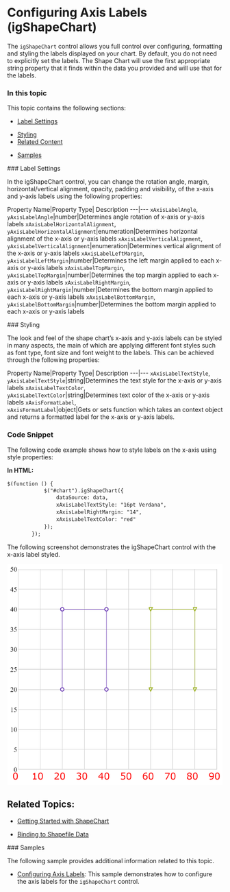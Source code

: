﻿<!--
|metadata|
{
    "fileName": "shapechart-configuring-axis-labels",
    "controlName": "igShapeChart",
    "tags": ["API", "ShapeChart", "AxisLabels"]
}
|metadata|
-->

# Configuring Axis Labels (igShapeChart)

The `igShapeChart` control allows you full control over configuring, formatting and styling the labels displayed on your chart. By default, you do not need to explicitly set the labels. The Shape Chart will use the first appropriate string property that it finds within the data you provided and will use that for the labels.

### In this topic

This topic contains the following sections:


- [Label Settings](#ConfigureLabelSettings)
* [Styling](#ConfigureStyling)
* [Related Content](#RelatedContent)
- [Samples](#Samples)

<a id="ConfigureLabelSettings" />
### Label Settings

In the igShapeChart control, you can change the rotation angle, margin, horizontal/vertical alignment, opacity, padding and visibility, of the x-axis and y-axis labels using the following properties:

Property Name|Property Type| Description
---|---
`xAxisLabelAngle`, </br> `yAxisLabelAngle`|number|Determines angle rotation of x-axis or y-axis labels
`xAxisLabelHorizontalAlignment`, </br> `yAxisLabelHorizontalAlignment`|enumeration|Determines horizontal alignment of the x-axis or y-axis labels
`xAxisLabelVerticalAlignment`, </br> `yAxisLabelVerticalAlignment`|enumeration|Determines vertical alignment of the x-axis or y-axis labels
`xAxisLabelLeftMargin`, </br> `yAxisLabelLeftMargin`|number|Determines the left margin applied to each x-axis or y-axis labels
`xAxisLabelTopMargin`, </br> `yAxisLabelTopMargin`|number|Determines the top margin applied to each x-axis or y-axis labels
`xAxisLabelRightMargin`, </br> `yAxisLabelRightMargin`|number|Determines the bottom margin applied to each x-axis or y-axis labels
`xAxisLabelBottomMargin`, </br> `yAxisLabelBottomMargin`|number|Determines the bottom margin applied to each x-axis or y-axis labels

<a id="ConfigureStyling" />
### Styling

The look and feel of the shape chart’s x-axis and y-axis labels can be styled in many aspects, the main of which are applying different font styles such as font type, font size and font weight to the labels. This can be achieved through the following properties:

Property Name|Property Type| Description
---|---
`xAxisLabelTextStyle`, </br> `yAxisLabelTextStyle`|string|Determines the text style for the x-axis or y-axis labels
`xAxisLabelTextColor`, </br> `yAxisLabelTextColor`|string|Determines text color of the x-axis or y-axis labels
`xAxisFormatLabel`, </br> `xAxisFormatLabel`|object|Gets or sets function which takes an context object and returns a formatted label for the x-axis or y-axis labels.


### <a id="codesnippet"/>Code Snippet
The following code example shows how to style labels on the x-axis using style properties:

**In HTML:**

```html
$(function () {
            $("#chart").igShapeChart({
                dataSource: data,
                xAxisLabelTextStyle: "16pt Verdana",
                xAxisLabelRightMargin: "14",
                xAxisLabelTextColor: "red"
            });
        });
```

The following screenshot demonstrates the igShapeChart control with the x-axis label styled.

![](images/shapechart-configuring-axis-labels-01.png)

## <a id="relatedtopics"/>Related Topics:

- [Getting Started with ShapeChart](shapechart-getting-started-with-shapechart.html)

- [Binding to Shapefile Data](shapechart-binding-shapefile-data.html)


<a id="Samples" />
### Samples

The following sample provides additional information related to this topic.

-	[Configuring Axis Labels](%%SamplesUrl%%/shape-charts/axis-labels):  This sample demonstrates how to configure the axis labels for the `igShapeChart` control.